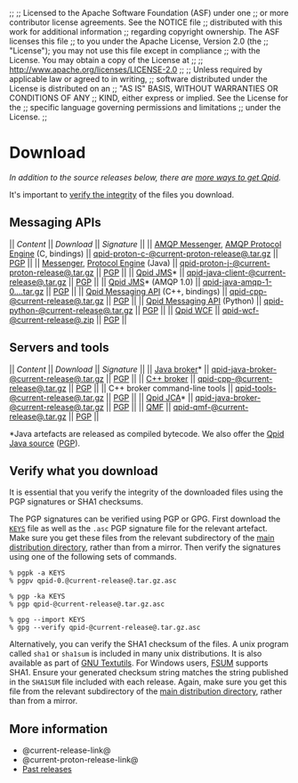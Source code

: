 ;;
;; Licensed to the Apache Software Foundation (ASF) under one
;; or more contributor license agreements.  See the NOTICE file
;; distributed with this work for additional information
;; regarding copyright ownership.  The ASF licenses this file
;; to you under the Apache License, Version 2.0 (the
;; "License"); you may not use this file except in compliance
;; with the License.  You may obtain a copy of the License at
;; 
;;   http://www.apache.org/licenses/LICENSE-2.0
;; 
;; Unless required by applicable law or agreed to in writing,
;; software distributed under the License is distributed on an
;; "AS IS" BASIS, WITHOUT WARRANTIES OR CONDITIONS OF ANY
;; KIND, either express or implied.  See the License for the
;; specific language governing permissions and limitations
;; under the License.
;;

# Download

*In addition to the source releases below, there are
[more ways to get Qpid](@site-url@/get-qpid.html).*

It's important to [verify the integrity](#verify-what-you-download) of
the files you download.

## Messaging APIs

  || *Content* || *Download* || *Signature* ||
  || [AMQP Messenger](@site-url@/components/messenger/index.html), [AMQP Protocol Engine](@site-url@/components/protocol-engine/index.html) (C, bindings) || [qpid-proton-c-@current-proton-release@.tar.gz](http://www.apache.org/dyn/closer.cgi/qpid/proton/@current-proton-release@/qpid-proton-c-@current-proton-release@.tar.gz) || [PGP](http://www.apache.org/dist/qpid/proton/@current-proton-release@/qpid-proton-c-@current-proton-release@.tar.gz.asc) ||
  || [Messenger](@site-url@/components/messenger/index.html), [Protocol Engine](@site-url@/components/protocol-engine/index.html) (Java) || [qpid-proton-j-@current-proton-release@.tar.gz](http://www.apache.org/dyn/closer.cgi/qpid/proton/@current-proton-release@/qpid-proton-j-@current-proton-release@.tar.gz) || [PGP](http://www.apache.org/dist/qpid/proton/@current-proton-release@/qpid-proton-j-@current-proton-release@.tar.gz.asc) ||
  || [Qpid JMS](@site-url@/components/qpid-jms/index.html)* || [qpid-java-client-@current-release@.tar.gz](http://www.apache.org/dyn/closer.cgi/qpid/@current-release@/qpid-java-client-@current-release@.tar.gz) || [PGP](http://www.apache.org/dist/qpid/@current-release@/qpid-java-client-@current-release@.tar.gz.asc) ||
  || [Qpid JMS](@site-url@/components/qpid-jms/index.html)* (AMQP 1.0) || [qpid-java-amqp-1-0....tar.gz](http://www.apache.org/dyn/closer.cgi/qpid/@current-release@/qpid-java-amqp-1-0-client-@current-release@.tar.gz) || [PGP](http://www.apache.org/dist/qpid/@current-release@/qpid-java-amqp-1-0-client-@current-release@.tar.gz.asc) ||
  || [Qpid Messaging API](@site-url@/components/messaging-api/index.html) (C++, bindings) || [qpid-cpp-@current-release@.tar.gz](http://www.apache.org/dyn/closer.cgi/qpid/@current-release@/qpid-cpp-@current-release@.tar.gz) || [PGP](http://www.apache.org/dist/qpid/@current-release@/qpid-cpp-@current-release@.tar.gz.asc) ||
  || [Qpid Messaging API](@site-url@/components/messaging-api/index.html) (Python) || [qpid-python-@current-release@.tar.gz](http://www.apache.org/dyn/closer.cgi/qpid/@current-release@/qpid-python-@current-release@.tar.gz) || [PGP](http://www.apache.org/dist/qpid/@current-release@/qpid-python-@current-release@.tar.gz.asc) ||
  || [Qpid WCF](@site-url@/components/qpid-wcf/index.html) || [qpid-wcf-@current-release@.zip](http://www.apache.org/dyn/closer.cgi/qpid/@current-release@/qpid-wcf-@current-release@.zip) || [PGP](http://www.apache.org/dist/qpid/@current-release@/qpid-wcf-@current-release@.zip.asc) ||

## Servers and tools

  || *Content* || *Download* || *Signature* ||
  || [Java broker](@site-url@/components/java-broker/index.html)* || [qpid-java-broker-@current-release@.tar.gz](http://www.apache.org/dyn/closer.cgi/qpid/@current-release@/qpid-java-broker-@current-release@.tar.gz) || [PGP](http://www.apache.org/dist/qpid/@current-release@/qpid-java-broker-@current-release@.tar.gz.asc) ||
  || [C++ broker](@site-url@/components/cpp-broker/index.html) || [qpid-cpp-@current-release@.tar.gz](http://www.apache.org/dyn/closer.cgi/qpid/@current-release@/qpid-cpp-@current-release@.tar.gz) || [PGP](http://www.apache.org/dist/qpid/@current-release@/qpid-cpp-@current-release@.tar.gz.asc) ||
  || C++ broker command-line tools || [qpid-tools-@current-release@.tar.gz](http://www.apache.org/dyn/closer.cgi/qpid/@current-release@/qpid-tools-@current-release@.tar.gz) || [PGP](http://www.apache.org/dist/qpid/@current-release@/qpid-tools-@current-release@.tar.gz.asc) ||
  || [Qpid JCA](@site-url@/components/qpid-jca/index.html)* || [qpid-java-broker-@current-release@.tar.gz](http://www.apache.org/dyn/closer.cgi/qpid/@current-release@/qpid-java-@current-release@.tar.gz) || [PGP](http://www.apache.org/dist/qpid/@current-release@/qpid-java-@current-release@.tar.gz.asc) ||
  || [QMF](@site-url@/components/qmf/index.html) || [qpid-qmf-@current-release@.tar.gz](http://www.apache.org/dyn/closer.cgi/qpid/@current-release@/qpid-qmf-@current-release@.tar.gz) || [PGP](http://www.apache.org/dist/qpid/@current-release@/qpid-qmf-@current-release@.tar.gz.asc) ||

\*Java artefacts are released as compiled bytecode.  We also offer the
[Qpid Java source](http://www.apache.org/dyn/closer.cgi/qpid/@current-release@/qpid-java-@current-release@.tar.gz)
([PGP](http://www.apache.org/dist/qpid/@current-release@/qpid-java-@current-release@.tar.gz.asc)).

## Verify what you download

It is essential that you verify the integrity of the downloaded files
using the PGP signatures or SHA1 checksums.

The PGP signatures can be verified using PGP or GPG. First download
the [`KEYS`](http://www.apache.org/dist/qpid/KEYS) file as well as the
`.asc` PGP signature file for the relevant artefact. Make sure you get
these files from the relevant subdirectory of the
[main distribution directory](http://www.apache.org/dist/qpid/),
rather than from a mirror. Then verify the signatures using one of the
following sets of commands.

    % pgpk -a KEYS
    % pgpv qpid-0.@current-release@.tar.gz.asc

    % pgp -ka KEYS
    % pgp qpid-@current-release@.tar.gz.asc

    % gpg --import KEYS
    % gpg --verify qpid-@current-release@.tar.gz.asc

Alternatively, you can verify the SHA1 checksum of the files. A unix
program called `sha1` or `sha1sum` is included in many unix
distributions. It is also available as part of
[GNU Textutils](http://www.gnu.org/software/textutils/textutils.html). For
Windows users, [FSUM](http://www.slavasoft.com/fsum/) supports
SHA1. Ensure your generated checksum string matches the string
published in the `SHA1SUM` file included with each release. Again,
make sure you get this file from the relevant subdirectory of the
[main distribution directory](http://www.apache.org/dist/qpid/),
rather than from a mirror.

## More information

 - @current-release-link@
 - @current-proton-release-link@
 - [Past releases](@site-url@/releases/index.html#past-releases)
